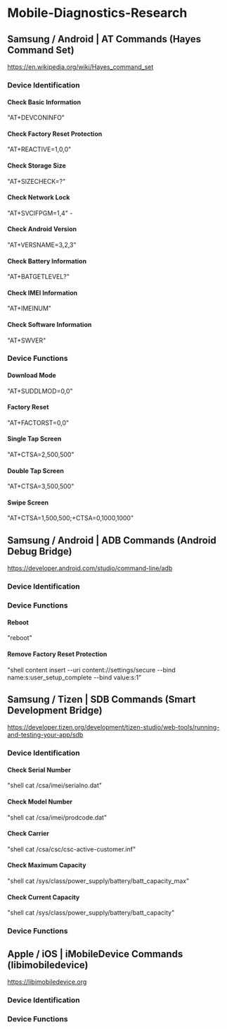 # Mobile-Diagnostics-Research

## Samsung / Android | AT Commands (Hayes Command Set)
https://en.wikipedia.org/wiki/Hayes_command_set

### Device Identification

#### Check Basic Information  
"AT+DEVCONINFO"  
#### Check Factory Reset Protection  
"AT+REACTIVE=1,0,0" 
#### Check Storage Size  
"AT+SIZECHECK=?"  
#### Check Network Lock  
"AT+SVCIFPGM=1,4" - 
#### Check Android Version  
"AT+VERSNAME=3,2,3"  
#### Check Battery Information  
"AT+BATGETLEVEL?"  
#### Check IMEI Information  
"AT+IMEINUM"  
#### Check Software Information  
"AT+SWVER"

### Device Functions

#### Download Mode  
"AT+SUDDLMOD=0,0"  
#### Factory Reset  
"AT+FACTORST=0,0"  
#### Single Tap Screen  
"AT+CTSA=2,500,500"  
#### Double Tap Screen  
"AT+CTSA=3,500,500"  
#### Swipe Screen  
"AT+CTSA=1,500,500;+CTSA=0,1000,1000"   

## Samsung / Android | ADB Commands (Android Debug Bridge)
https://developer.android.com/studio/command-line/adb

### Device Identification

### Device Functions

#### Reboot  
"reboot"  
#### Remove Factory Reset Protection  
"shell content insert --uri content://settings/secure --bind name:s:user_setup_complete --bind value:s:1"  

## Samsung / Tizen | SDB Commands (Smart Development Bridge)
https://developer.tizen.org/development/tizen-studio/web-tools/running-and-testing-your-app/sdb

### Device Identification

#### Check Serial Number  
"shell cat /csa/imei/serialno.dat"  
#### Check Model Number  
"shell cat /csa/imei/prodcode.dat"  
#### Check Carrier  
"shell cat /csa/csc/csc-active-customer.inf"  
#### Check Maximum Capacity  
"shell cat /sys/class/power_supply/battery/batt_capacity_max"  
#### Check Current Capacity  
"shell cat /sys/class/power_supply/battery/batt_capacity"  

### Device Functions

## Apple / iOS | iMobileDevice Commands (libimobiledevice)
https://libimobiledevice.org

### Device Identification

### Device Functions
